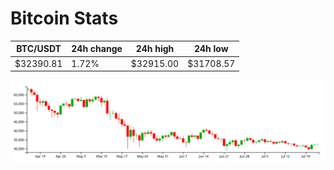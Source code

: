 # Bitcoin Stats

BTC/USDT|24h change|24h high|24h low|
|---|---|---|---|
|$32390.81|1.72%|$32915.00|$31708.57|

<img src="./chart.svg">
